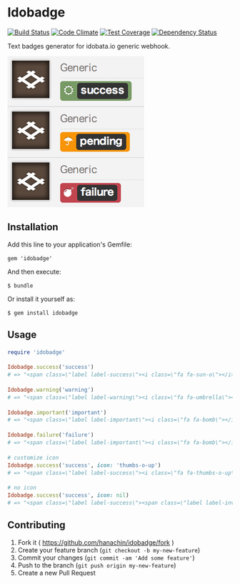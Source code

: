 # Idobadge

[![Build Status](https://travis-ci.org/hanachin/idobadge.svg?branch=master)](https://travis-ci.org/hanachin/idobadge)
[![Code Climate](https://codeclimate.com/github/hanachin/idobadge/badges/gpa.svg)](https://codeclimate.com/github/hanachin/idobadge)
[![Test Coverage](https://codeclimate.com/github/hanachin/idobadge/badges/coverage.svg)](https://codeclimate.com/github/hanachin/idobadge)
[![Dependency Status](https://gemnasium.com/hanachin/idobadge.svg)](https://gemnasium.com/hanachin/idobadge)

Text badges generator for idobata.io generic webhook.

![badges screenshot](screenshot.png)

## Installation

Add this line to your application's Gemfile:

    gem 'idobadge'

And then execute:

    $ bundle

Or install it yourself as:

    $ gem install idobadge

## Usage

``` ruby
require 'idobadge'

Idobadge.success('success')
# => "<span class=\"label label-success\"><i class=\"fa fa-sun-o\"></i> <span class=\"label label-inverse\">success</span></span>"

Idobadge.warning('warning')
# => "<span class=\"label label-warning\"><i class=\"fa fa-umbrella\"></i> <span class=\"label label-inverse\">warning</span></span>"

Idobadge.important('important')
# => "<span class=\"label label-important\"><i class=\"fa fa-bomb\"></i> <span class=\"label label-inverse\">important</span></span>"

Idobadge.failure('failure')
# => "<span class=\"label label-important\"><i class=\"fa fa-bomb\"></i> <span class=\"label label-inverse\">failure</span></span>"

# customize icon
Idobadge.success('success', icon: 'thumbs-o-up')
# => "<span class=\"label label-success\"><i class=\"fa fa-thumbs-o-up\"></i> <span class=\"label label-inverse\">success</span></span>"

# no icon
Idobadge.success('success', icon: nil)
# => "<span class=\"label label-success\"><span class=\"label label-inverse\">success</span></span>"
```

## Contributing

1. Fork it ( https://github.com/hanachin/idobadge/fork )
2. Create your feature branch (`git checkout -b my-new-feature`)
3. Commit your changes (`git commit -am 'Add some feature'`)
4. Push to the branch (`git push origin my-new-feature`)
5. Create a new Pull Request
